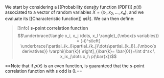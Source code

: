We start by considering a [[Probability density function (PDF)]] $p(\bar{x})$ associated to a vector of random variables $\bar{X} = (x_1,x_2,\dots,x_n)$, and we evaluate its [[Characteristic function]] $\varphi(\bar{k})$.
We can then define:

>[!info] **s-point correlation function**
>$$\underbrace{\langle x_i, x_j \dots, x_l \rangle}_{\mbox{s variables}} = (-i)^s\left[ \underbrace{\partial_{k_i}\partial_{k_j}\dots\partial_{k_l}}_{\mbox{s derivatives}} \varphi(\bar{k}) \right]_{\bar{k}= \bar{0}}=\int d^sx \ x_ix_j\dots x_l\ p(\bar{x})$$

==Note that if $p(\bar{x})$ is an even function, is guaranteed that the s-point correlation function with s odd is 0.==
